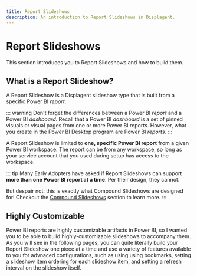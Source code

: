 ```yaml
---
title: Report Slideshows
description: An introduction to Report Slideshows in Displagent.
---
```


# Report Slideshows

This section introduces you to Report Slideshows and how to build them.

## What is a Report Slideshow?

A Report Slideshow is a Displagent slideshow type that is built from a specific Power BI *report*.

::: warning
Don't forget the differences between a Power BI *report* and a Power BI *dashboard*. Recall that a Power BI *dashboard* is a set of pinned visuals or visual pages from one or more Power BI reports. However, what you create in the Power BI Desktop program are Power BI *reports*.
:::

A Report Slideshow is limited to **one, specific Power BI report** from a given Power BI workspace. The report can be from any workspace, so long as your service account that you used during setup has access to the workspace.

::: tip
Many Early Adopters have asked if Report Slideshows can support **more than one Power BI report at a time**. Per their design, they cannot.

But despair not: this is exactly what Compound Slideshows are designed for! Checkout the [Compound Slideshows](/compound-slideshows/) section to learn more.
:::

## Highly Customizable

Power BI reports are highly customizable artifacts in Power BI, so I wanted you to be able to build highly-customizable slideshows to accompany them. As you will see in the following pages, you can quite literally build your Report Slideshow one piece at a time and use a variety of features available to you for advnaced configurations, such as using using bookmarks, setting a slideshow item ordering for each slideshow item, and setting a refresh interval on the slideshow itself.